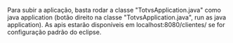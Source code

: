 Para subir a aplicação, basta rodar a classe "TotvsApplication.java" como java application (botão direito na classe "TotvsApplication.java", run as java application). 
As apis estarão disponíveis em localhost:8080/clientes/ se for configuração padrão do eclipse.
